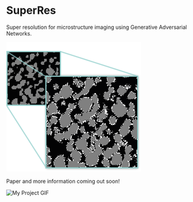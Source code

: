 # SuperRes
Super resolution for microstructure imaging using Generative Adversarial Networks.

![](super-res-icon.png)

Paper and more information coming out soon!

<img src="./generated_tif (2).gif" alt="My Project GIF" width="500" height="500">
